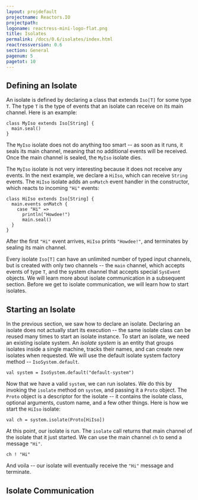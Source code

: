 ```yaml
---
layout: projdefault
projectname: Reactors.IO
projectpath: 
logoname: reactress-mini-logo-flat.png
title: Isolates
permalink: /docs/0.6/isolates/index.html
reactressversion: 0.6
section: General
pagenum: 5
pagetot: 10
---
```




## Defining an Isolate

An isolate is defined by declaring a class that extends `Iso[T]` for some type `T`.
The type `T` is the type of events that an isolate can receive on its main
channel.
Here is an example:

    class MyIso extends Iso[String] {
      main.seal()
    }

The `MyIso` isolate does not do anything too smart -- as soon as it runs,
it seals its main channel, meaning that no additional events will be received.
Once the main channel is sealed, the `MyIso` isolate dies.

The `MyIso` isolate is not very interesting because it does not receive any events.
In the next example, we declare a `HiIso`, which can receive `String` events.
The `HiIso` isolate adds an `onMatch` event handler in the constructor,
which reacts to incoming `"Hi"` events:

    class HiIso extends Iso[String] {
      main.events onMatch {
        case "Hi" =>
          println("Howdee!")
          main.seal()
      }
    }

After the first `"Hi"` event arrives, `HiIso` prints `"Howdee!"`,
and terminates by sealing its main channel.

Every isolate `Iso[T]` can have an unlimited number of typed input channels,
but is created with only two channels -- the `main` channel,
which accepts events of type `T`,
and the system channel that accepts special `SysEvent` objects.
We will learn more about isolate communication in a subsequent section.
Before we get to isolate communication, we will learn how to start isolates.


## Starting an Isolate

In the previous section, we saw how to declare an isolate.
Declaring an isolate does not actually start its execution --
the same isolate class can be reused many times to start an isolate instance.
To start an isolate, we need an existing isolate system.
An *isolate system* is an entity that groups isolates inside a single machine,
tracks their names, and can create new isolates when requested.
We will use the default isolate system factory method -- `IsoSystem.default`.

    val system = IsoSystem.default("default-system")

Now that we have a valid `system`, we can run isolates.
We do this by invoking the `isolate` method on `system`,
and passing it a `Proto` object.
The `Proto` object is a descriptor for the isolate --
it contains the isolate class, optional arguments,
custom name, and a few other things.
Here is how we start the `HiIso` isolate:

    val ch = system.isolate(Proto[HiIso])

At this point, our isolate is run.
The `isolate` call returns that main channel of the isolate that it just started.
We can use the main channel `ch` to send a message `"Hi"`.

    ch ! "Hi"

And voila -- our isolate will eventually receive the `"Hi"` message and terminate.


## Isolate Communication


